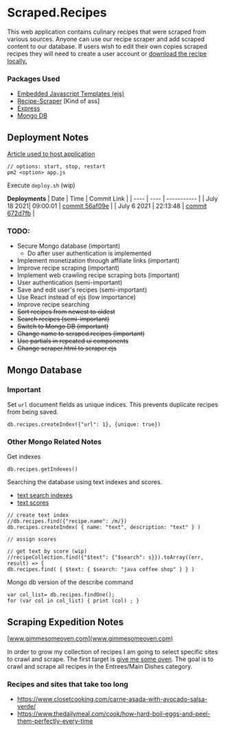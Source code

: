 # Scraped.Recipes
This web application contains culinary recipes that were scraped from various sources. Anyone can use our recipe scraper and add scraped content to our database. If users wish to edit their own copies scraped recipes they will need to create a user account or [download the recipe locally.](google.com)


### Packages Used
* [Embedded Javascript Templates (ejs)](https://www.npmjs.com/package/ejs)
* [Recipe-Scraper](https://www.npmjs.com/package/recipe-scraper) [Kind of ass]
* [Express](https://www.npmjs.com/package/express)
* [Mongo DB](https://www.npmjs.com/package/mongodb)

## Deployment Notes
[Article used to host application](https://www.digitalocean.com/community/tutorials/how-to-set-up-a-node-js-application-for-production-on-debian-9)

```
// options: start, stop, restart
pm2 <option> app.js
```
Execute `deploy.sh` (wip)

**Deployments**
| Date | Time | Commit Link |
| ---- | ---- | ----------- |
| July 18 2021| 09:00:01 | [commit 56af09e](https://github.com/colinsather/Scraped.Recipes/commit/56af09e) |
| July 6 2021 | 22:13:48 | [commit 672d7fb](https://github.com/colinsather/Scraped.Recipes/commit/672d7fbd6751123476bfc6297b75450dd1d801c5) |


### TODO:
* Secure Mongo database (important)
    * Do after user authentication is implemented
* Implement monetization through affiliate links (important)
* Improve recipe scraping (important)
* Implement web crawling recipe scraping bots (important)
* User authentication (semi-important)
* Save and edit user's recipes (semi-important)
* Use React instead of ejs (low importance)
* Improve recipe searching
* <strike>Sort recipes from newest to oldest</strike>
* <strike>Search recipes (semi-important)</strike>
* <strike>Switch to Mongo DB (important)</strike>
* <strike>Change name to scraped.recipes (important)</strike>
* <strike>Use partials in repeated ui components</strike>
* <strike>Change scraper.html to scraper.ejs</strike>

## Mongo Database
### Important
Set `url` document fields as unique indices. This prevents duplicate recipes from being saved.
```
db.recipes.createIndex({"url": 1}, {unique: true})
```
### Other Mongo Related Notes

Get indexes

```
db.recipes.getIndexes()
```

Searching the database using text indexes and scores. 
* [text search indexes](https://docs.mongodb.com/manual/text-search/#:~:text=MongoDB%20supports%20query%20operations%20that,index%20and%20the%20%24text%20operator.&text=Views%20do%20not%20support%20text%20search.)
* [text scores](https://docs.mongodb.com/manual/tutorial/control-results-of-text-search/)
```
// create text index
//db.recipes.find({"recipe.name": /m/})
db.recipes.createIndex( { name: "text", description: "text" } )

// assign scores

// get text by score (wip)
//recipeCollection.find({"$text": {"$search": s}}).toArray((err, result) => {
db.recipes.find( { $text: { $search: "java coffee shop" } } )
```

Mongo db version of the describe command
```
var col_list= db.recipes.findOne();
for (var col in col_list) { print (col) ; }
```

## Scraping Expedition Notes
[www.gimmesomeoven.com](www.gimmesomeoven.com)


In order to grow my collection of recipes I am going to select specific sites to crawl and scrape. The first target is [give me some oven](https://gimesomeoven.com). The goal is to crawl and scrape all recipes in the Entrees/Main Dishes category.


### Recipes and sites that take too long
* https://www.closetcooking.com/carne-asada-with-avocado-salsa-verde/
* https://www.thedailymeal.com/cook/how-hard-boil-eggs-and-peel-them-perfectly-every-time

